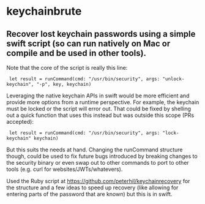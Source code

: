 # keychainbrute
## Recover lost keychain passwords using a simple swift script (so can run natively on Mac or compile and be used in other tools).

Note that the core of the script is really this line:

` let result = runCommand(cmd: "/usr/bin/security", args: "unlock-keychain", "-p", key, keychain)`

Leveraging the native keychain APIs in swift would be more efficient and provide more options from a runtime perspective. For example, the keychain must be locked or the script will error out. That could be fixed by shelling out a quick function that uses this instead but was outside this scope (PRs accepted):

` let result = runCommand(cmd: "/usr/bin/security", args: "lock-keychain" keychain)`

But this suits the needs at hand. Changing the runCommand structure though, could be used to fix future bugs introduced by breaking changes to the security binary or even swap out to other commands to port to other tools (e.g. curl for websites/JWTs/whatevers). 

Used the Ruby script at https://github.com/peterhil/keychainrecovery for the structure and a few ideas to speed up recovery (like allowing for entering parts of the password that are known) but this is in swift. 
